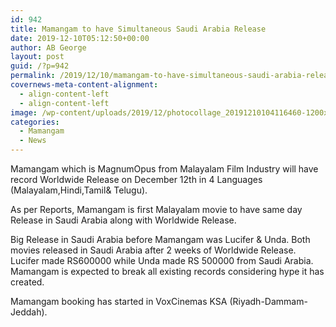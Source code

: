 ```yaml
---
id: 942
title: Mamangam to have Simultaneous Saudi Arabia Release
date: 2019-12-10T05:12:50+00:00
author: AB George
layout: post
guid: /?p=942
permalink: /2019/12/10/mamangam-to-have-simultaneous-saudi-arabia-release/
covernews-meta-content-alignment:
  - align-content-left
  - align-content-left
image: /wp-content/uploads/2019/12/photocollage_20191210104116460-1200x1500.jpg
categories:
  - Mamangam
  - News
---
```

Mamangam which is MagnumOpus from Malayalam Film Industry will have record Worldwide Release on December 12th in 4 Languages (Malayalam,Hindi,Tamil& Telugu). 

As per Reports, Mamangam is first Malayalam movie to have same day Release in Saudi Arabia along with Worldwide Release.

Big Release in Saudi Arabia before Mamangam was Lucifer & Unda. Both movies released in Saudi Arabia after 2 weeks of Worldwide Release. Lucifer made RS600000 while Unda made RS 500000 from Saudi Arabia. Mamangam is expected to break all existing records considering hype it has created.

Mamangam booking has started in VoxCinemas KSA (Riyadh-Dammam-Jeddah).